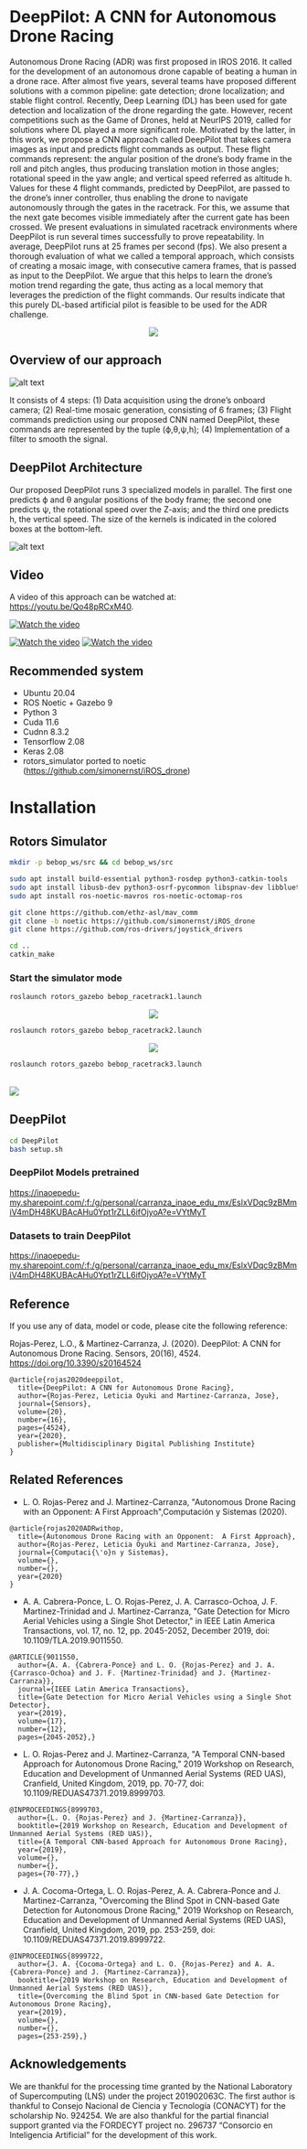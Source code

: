 # DeepPilot: A CNN for Autonomous Drone Racing

Autonomous Drone Racing (ADR) was first proposed in IROS 2016. It called for the development of an autonomous drone capable of beating a human in a drone race. After almost five years, several teams have proposed different solutions with a common pipeline: gate detection; drone localization; and stable flight control. Recently, Deep Learning (DL) has been used for gate detection and localization of the drone regarding the gate. However, recent competitions such as the Game of Drones, held at NeurIPS 2019, called for solutions where DL played a more significant role. Motivated by the latter, in this work, we propose a CNN approach called DeepPilot that takes camera images as input and predicts flight commands as output. These flight commands represent: the angular position of the drone’s body frame in the roll and pitch angles, thus producing translation motion in those angles; rotational speed in the yaw angle; and vertical speed referred as altitude h. Values for these 4 flight commands, predicted by DeepPilot, are passed to the drone’s inner controller, thus enabling the drone to navigate autonomously through the gates in the racetrack. For this, we assume that the next gate becomes visible immediately after the current gate has been crossed. We present evaluations in simulated racetrack environments where DeepPilot is run several times successfully to prove repeatability. In average, DeepPilot runs at 25 frames per second (fps). We also present a thorough evaluation of what we called a temporal approach, which consists of creating a mosaic image, with consecutive camera frames, that is passed as input to the DeepPilot. We argue that this helps to learn the drone’s motion trend regarding the gate, thus acting as a local memory that leverages the prediction of the flight commands. Our results indicate that this purely DL-based artificial pilot is feasible to be used for the ADR challenge.

<p align="center">
  <img src="images/gate5.gif">
</p>

## Overview of our approach

![alt text](images/overview_approach.jpg)

It consists of 4 steps: (1) Data acquisition using the drone’s onboard camera; (2) Real-time mosaic generation, consisting of 6 frames; (3) Flight commands prediction using our proposed CNN named DeepPilot, these commands are represented by the tuple (ϕ,θ,ψ,h); (4) Implementation of a filter to smooth the signal.

## DeepPilot Architecture
Our proposed DeepPilot runs 3 specialized models in parallel. The first one predicts ϕ and θ angular positions of the body frame; the second one predicts ψ, the rotational speed over the Z-axis; and the third one predicts h, the vertical speed. The size of the kernels is indicated in the colored boxes at the bottom-left.

![alt text](images/DeepPilot_architecture.jpg)

## Video
A video of this approach can be watched at: https://youtu.be/Qo48pRCxM40.

[![Watch the video](images/gate5.gif)](https://www.youtube.com/watch?v=YD5oqe8DelE)

[![Watch the video](https://i9.ytimg.com/vi/Qo48pRCxM40/mq2.jpg?sqp=COjn1fkF&rs=AOn4CLAn53ux1V39jaAOEYNxewph9vDDYA)](https://www.youtube.com/watch?v=YD5oqe8DelE)
[![Watch the video](https://i9.ytimg.com/vi/Qo48pRCxM40/mq3.jpg?sqp=COjn1fkF&rs=AOn4CLAT5O0iM-yuXqo-VJ0grnLhrh56EQ)](https://www.youtube.com/watch?v=YD5oqe8DelE)

## Recommended system
- Ubuntu 20.04
- ROS Noetic + Gazebo 9
- Python 3
- Cuda 11.6
- Cudnn 8.3.2
- Tensorflow 2.08
- Keras 2.08
- rotors_simulator ported to noetic (https://github.com/simonernst/iROS_drone)

# Installation

## Rotors Simulator

```bash
mkdir -p bebop_ws/src && cd bebop_ws/src

sudo apt install build-essential python3-rosdep python3-catkin-tools
sudo apt install libusb-dev python3-osrf-pycommon libspnav-dev libbluetooth-dev libcwiid-dev libgoogle-glog-dev
sudo apt install ros-noetic-mavros ros-noetic-octomap-ros 

git clone https://github.com/ethz-asl/mav_comm
git clone -b noetic https://github.com/simonernst/iROS_drone
git clone https://github.com/ros-drivers/joystick_drivers

cd ..
catkin_make
```
### Start the simulator mode



```bash
roslaunch rotors_gazebo bebop_racetrack1.launch
```
<p align="center">
  <img src="images/racetrack1.jpg">
</p>

```bash
roslaunch rotors_gazebo bebop_racetrack2.launch
```
<p align="center">
  <img src="images/racetrack2.jpg">
</p>

```bash
roslaunch rotors_gazebo bebop_racetrack3.launch
```
<br align="center">
  <img src="images/racetrack3.jpg">
<br>

## DeepPilot

```bash
cd DeepPilot
bash setup.sh 
```

### DeepPilot Models pretrained 
https://inaoepedu-my.sharepoint.com/:f:/g/personal/carranza_inaoe_edu_mx/EslxVDqc9zBMmiV4mDH48KUBAcAHu0Ypt1rZLL6ifOjyoA?e=VYtMyT


### Datasets to train DeepPilot
https://inaoepedu-my.sharepoint.com/:f:/g/personal/carranza_inaoe_edu_mx/EslxVDqc9zBMmiV4mDH48KUBAcAHu0Ypt1rZLL6ifOjyoA?e=VYtMyT

## Reference
If you use any of data, model or code, please cite the following reference:

Rojas-Perez, L.O., & Martinez-Carranza, J. (2020). DeepPilot: A CNN for Autonomous Drone Racing. Sensors, 20(16), 4524.
https://doi.org/10.3390/s20164524

```
@article{rojas2020deeppilot,
  title={DeepPilot: A CNN for Autonomous Drone Racing},
  author={Rojas-Perez, Leticia Oyuki and Martinez-Carranza, Jose},
  journal={Sensors},
  volume={20},
  number={16},
  pages={4524},
  year={2020},
  publisher={Multidisciplinary Digital Publishing Institute}
}
```
## Related References

- L. O. Rojas-Perez and J. Martinez-Carranza, "Autonomous Drone Racing with an Opponent:  A First Approach",Computación y Sistemas (2020).
```
@article{rojas2020ADRwithop,
  title={Autonomous Drone Racing with an Opponent:  A First Approach},
  author={Rojas-Perez, Leticia Oyuki and Martinez-Carranza, Jose},
  journal={Computaci{\'o}n y Sistemas},
  volume={},
  number={},
  year={2020}
}
```

- A. A. Cabrera-Ponce, L. O. Rojas-Perez, J. A. Carrasco-Ochoa, J. F. Martinez-Trinidad and J. Martinez-Carranza, "Gate Detection for Micro Aerial Vehicles using a Single Shot Detector," in IEEE Latin America Transactions, vol. 17, no. 12, pp. 2045-2052, December 2019, doi: 10.1109/TLA.2019.9011550.

```
@ARTICLE{9011550,
  author={A. A. {Cabrera-Ponce} and L. O. {Rojas-Perez} and J. A. {Carrasco-Ochoa} and J. F. {Martinez-Trinidad} and J. {Martinez-Carranza}},
  journal={IEEE Latin America Transactions}, 
  title={Gate Detection for Micro Aerial Vehicles using a Single Shot Detector}, 
  year={2019},
  volume={17},
  number={12},
  pages={2045-2052},}
```

- L. O. Rojas-Perez and J. Martinez-Carranza, "A Temporal CNN-based Approach for Autonomous Drone Racing," 2019 Workshop on Research, Education and Development of Unmanned Aerial Systems (RED UAS), Cranfield, United Kingdom, 2019, pp. 70-77, doi: 10.1109/REDUAS47371.2019.8999703.
```
@INPROCEEDINGS{8999703,
  author={L. O. {Rojas-Perez} and J. {Martinez-Carranza}},
  booktitle={2019 Workshop on Research, Education and Development of Unmanned Aerial Systems (RED UAS)}, 
  title={A Temporal CNN-based Approach for Autonomous Drone Racing}, 
  year={2019},
  volume={},
  number={},
  pages={70-77},}
```

- J. A. Cocoma-Ortega, L. O. Rojas-Perez, A. A. Cabrera-Ponce and J. Martinez-Carranza, "Overcoming the Blind Spot in CNN-based Gate Detection for Autonomous Drone Racing," 2019 Workshop on Research, Education and Development of Unmanned Aerial Systems (RED UAS), Cranfield, United Kingdom, 2019, pp. 253-259, doi: 10.1109/REDUAS47371.2019.8999722.

```
@INPROCEEDINGS{8999722,
  author={J. A. {Cocoma-Ortega} and L. O. {Rojas-Perez} and A. A. {Cabrera-Ponce} and J. {Martinez-Carranza}},
  booktitle={2019 Workshop on Research, Education and Development of Unmanned Aerial Systems (RED UAS)}, 
  title={Overcoming the Blind Spot in CNN-based Gate Detection for Autonomous Drone Racing}, 
  year={2019},
  volume={},
  number={},
  pages={253-259},}
```

 ## Acknowledgements
We are thankful for the processing time granted by the National Laboratory of Supercomputing (LNS) under the project 201902063C. The first author is thankful to Consejo Nacional de Ciencia y Tecnología (CONACYT) for the scholarship No. 924254. We are also thankful for the partial financial support granted via the FORDECYT project no. 296737 “Consorcio en Inteligencia Artificial” for the development of this work.


